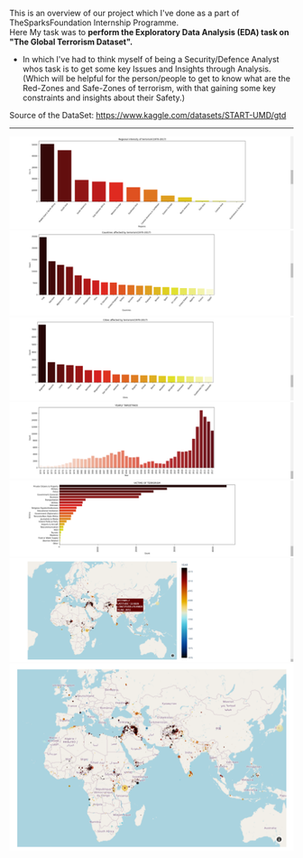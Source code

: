 
This is an overview of our project which I've done as a part of TheSparksFoundation Internship Programme.                                                           
Here My task was to **perform the Exploratory Data Analysis (EDA) task on "The Global Terrorism Dataset".**
- In which I've had to think myself of being a Security/Defence Analyst whos task is to get some key Issues and Insights through Analysis.
(Which will be helpful for the person/people to get to know what are the Red-Zones and Safe-Zones of terrorism, with that gaining some key constraints and insights about their Safety.)

Source of the DataSet: https://www.kaggle.com/datasets/START-UMD/gtd
<hr> 


![Region](https://github.com/Inferno-scorp/DataAnalytics-and-DataScience-Projects/blob/main/GlobalTerrorismDataset/img/Region.png)
![Country](https://github.com/Inferno-scorp/DataAnalytics-and-DataScience-Projects/blob/main/GlobalTerrorismDataset/img/Countries.png)
![City](https://github.com/Inferno-scorp/DataAnalytics-and-DataScience-Projects/blob/main/GlobalTerrorismDataset/img/Cities.png)
![Year](https://github.com/Inferno-scorp/DataAnalytics-and-DataScience-Projects/blob/main/GlobalTerrorismDataset/img/Year.png)
![Victims](https://github.com/Inferno-scorp/DataAnalytics-and-DataScience-Projects/blob/main/GlobalTerrorismDataset/img/Victims.png)
![Map1](https://github.com/Inferno-scorp/DataAnalytics-and-DataScience-Projects/blob/main/GlobalTerrorismDataset/img/Map1.png)
![Map2](https://github.com/Inferno-scorp/DataAnalytics-and-DataScience-Projects/blob/main/GlobalTerrorismDataset/img/Map2.png)
